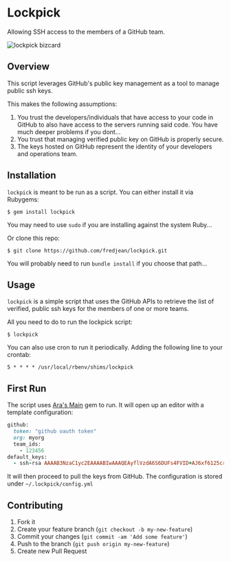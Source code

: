 # Lockpick

Allowing SSH access to the members of a GitHub team.

![lockpick bizcard](http://dojo4.com/system/uploads/51cb4c82c8f9f0ed54000002/large/lockpick.jpg)

## Overview

This script leverages GitHub's public key management as a tool to manage public ssh keys. 

This makes the following assumptions:

1. You trust the developers/individuals that have access to your code in GitHub to also have access to the servers running said code. You have much deeper problems if you dont...
2. You trust that managing verified public key on GitHub is properly secure.
3. The keys hosted on GitHub represent the identity of your developers and operations team.

## Installation

```lockpick``` is meant to be run as a script. You can either install it via Rubygems:

    $ gem install lockpick

You may need to use ```sudo``` if you are installing against the system Ruby...
    
Or clone this repo:

    $ git clone https://github.com/fredjean/lockpick.git

You will probably need to run ```bundle install``` if you choose that path...

## Usage

```lockpick``` is a simple script that uses the GitHub APIs to retrieve the list of verified, public ssh keys for the
members of one or more teams.

All you need to do to run the lockpick script:

    $ lockpick

You can also use cron to run it periodically. Adding the following line to your crontab:

    5 * * * * /usr/local/rbenv/shims/lockpick

## First Run

The script uses [Ara's Main](https://github.com/ahoward/main) gem to run. It will open up an editor with a template
configuration:

```ruby
github:
  token: "github oauth token"
  org: myorg
  team_ids:
    - 123456
default_keys:
  - ssh-rsa AAAAB3NzaC1yc2EAAAABIwAAAQEAyflVzdA6S6DUFs4FVID+AJ6xf6125crlB1BlacmPe+Zq25PgaVGPC9L4SlZqEkkK5NOZjhTGnoH6r33Bdb+vECh5rRxn0s37hZI1ayVtjUudaKTZD09JQSKq1q1NOno5NhOAivh1SSqwmFBpPzlo1N1YfW+HphPSkAfHgxP2bZUdvQJTK9l1WlQy2UaMEREL3G/0yfFUnOew3GfHU/B4oHYxjGN41Q/WBQ4pxSGMo5zYufKyrQqKFR+Zsdq6GN4QgwAJzS09EPZXADHyJoZ2wwJuQozQtlLxp2z5YhNTJqQVAJnswLWf/I5oKQV9wgqcQ9OfywUKynweHdPsDyXGpQ== dojo4@dojo4.com
```

It will then proceed to pull the keys from GitHub. The configuration is stored under ```~/.lockpick/config.yml```


## Contributing

1. Fork it
2. Create your feature branch (`git checkout -b my-new-feature`)
3. Commit your changes (`git commit -am 'Add some feature'`)
4. Push to the branch (`git push origin my-new-feature`)
5. Create new Pull Request
